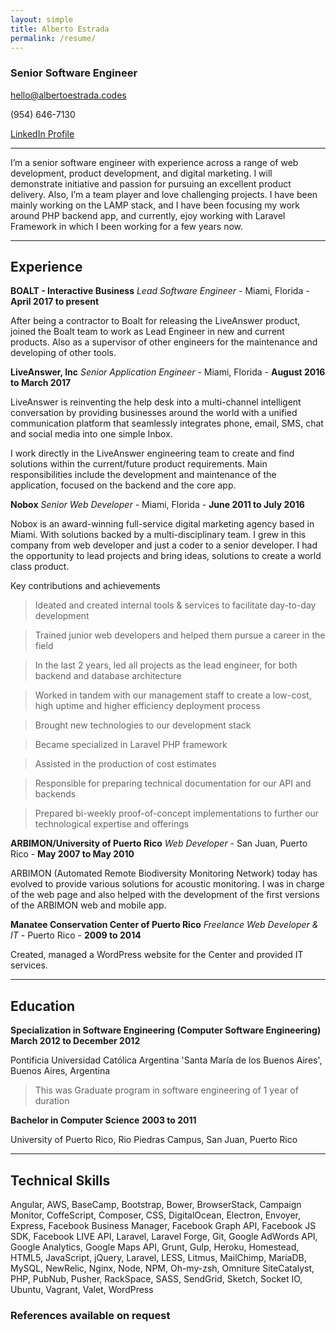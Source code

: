 ```yaml
---
layout: simple
title: Alberto Estrada
permalink: /resume/
---
```


### Senior Software Engineer

hello@albertoestrada.codes

(954) 646-7130

[LinkedIn Profile](https://www.linkedin.com/in/cyberkiko)


------

I’m a senior software engineer with experience across a range of web development, product development, and digital marketing. I will demonstrate initiative and passion for pursuing an excellent product delivery. Also, I’m a team player and love challenging projects. I have been mainly working on the LAMP stack, and I have been focusing my work around PHP backend app, and currently, ejoy working with Laravel Framework in which I been working for a few years now. 



------

## Experience


**BOALT - Interactive Business** *Lead Software Engineer* - Miami, Florida - __April 2017 to present__

After being a contractor to Boalt for releasing the LiveAnswer product, joined the Boalt team to work as Lead Engineer in new and current products. Also as a supervisor of other engineers for the maintenance and developing of other tools. 

**LiveAnswer, Inc** *Senior Application Engineer* - Miami, Florida - __August 2016 to March 2017__

LiveAnswer is reinventing the help desk into a multi-channel intelligent conversation by providing businesses around the world with a unified communication platform that seamlessly integrates phone, email, SMS, chat and social media into one simple Inbox.

I work directly in the LiveAnswer engineering team to create and find solutions within the current/future product requirements. Main responsibilities include the development and maintenance of the application, focused on the backend and the core app.

**Nobox** *Senior Web Developer* - Miami, Florida - __June 2011 to July 2016__

Nobox is an award-winning full-service digital marketing agency based in Miami. With solutions backed by a multi-disciplinary team. I grew in this company from web developer and just a coder to a senior developer. I had the opportunity to lead projects and bring ideas, solutions to create a world class product.

Key contributions and achievements

> Ideated and created internal tools & services to facilitate day-to-day development

> Trained junior web developers and helped them pursue a career in the field

> In the last 2 years, led all projects as the lead engineer, for both backend and database architecture

> Worked in tandem with our management staff to create a low-cost, high uptime and higher efficiency deployment process

> Brought new technologies to our development stack

> Became specialized in Laravel PHP framework

> Assisted in the production of cost estimates

> Responsible for preparing technical documentation for our API and backends

> Prepared bi-weekly proof-of-concept implementations to further our technological expertise and offerings




**ARBIMON/University of Puerto Rico** *Web Developer* - San Juan, Puerto Rico - __May 2007 to May 2010__

ARBIMON (Automated Remote Biodiversity Monitoring Network) today has evolved to provide various solutions for acoustic monitoring. I was in charge of the web page and also helped with the development of the first versions of the ARBIMON web and mobile app.

**Manatee Conservation Center of Puerto Rico** *Freelance Web Developer & IT* - Puerto Rico - __2009 to 2014__

Created, managed a WordPress website for the Center and provided IT services.


------

## Education

**Specialization in Software Engineering (Computer Software Engineering)** __March 2012 to December 2012__

Pontificia Universidad Católica Argentina 'Santa María de los Buenos Aires', Buenos Aires, Argentina

> This was Graduate program in software engineering of 1 year of duration

**Bachelor in Computer Science** __2003 to 2011__

University of Puerto Rico, Rio Piedras Campus, San Juan, Puerto Rico


------

## Technical Skills
Angular, AWS, BaseCamp, Bootstrap, Bower, BrowserStack, Campaign Monitor, CoffeScript, Composer, CSS, DigitalOcean, Electron, Envoyer, Express, Facebook Business Manager, Facebook Graph API, Facebook JS SDK, Facebook LIVE API, Laravel, Laravel Forge, Git, Google AdWords API, Google Analytics, Google Maps API, Grunt, Gulp, Heroku, Homestead, HTML5, JavaScript, jQuery, Laravel, LESS, Litmus, MailChimp, MariaDB, MySQL, NewRelic, Nginx, Node, NPM, Oh-my-zsh, Omniture SiteCatalyst, PHP, PubNub, Pusher, RackSpace, SASS, SendGrid, Sketch, Socket IO, Ubuntu, Vagrant, Valet, WordPress

### References available on request
